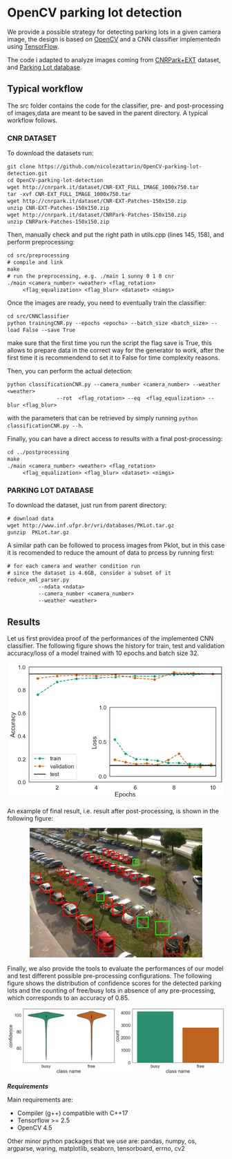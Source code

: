 # OpenCV parking lot detection
 
We provide a possible strategy for detecting parking lots in a given camera image, the design is based on [OpenCV](https://opencv.org/) and a CNN classifier implementedn using [TensorFlow](https://www.tensorflow.org/).

The code i adapted to analyze images coming from [CNRPark+EXT](http://cnrpark.it) dataset, and [Parking Lot database](https://web.inf.ufpr.br/vri/databases/parking-lot-database/).

## Typical workflow
The src folder contains the code for the classifier, pre- and post-processing of images,data are meant to be saved in the parent directory.
A typical workflow follows.

### CNR DATASET
To download the datasets run:
```
git clone https://github.com/nicolezattarin/OpenCV-parking-lot-detection.git
cd OpenCV-parking-lot-detection
wget http://cnrpark.it/dataset/CNR-EXT_FULL_IMAGE_1000x750.tar
tar -xvf CNR-EXT_FULL_IMAGE_1000x750.tar
wget http://cnrpark.it/dataset/CNR-EXT-Patches-150x150.zip
unzip CNR-EXT-Patches-150x150.zip
wget http://cnrpark.it/dataset/CNRPark-Patches-150x150.zip
unzip CNRPark-Patches-150x150.zip

```

Then, manually check and put the right path in utils.cpp (lines 145, 158), and perform preprocessing:

```
cd src/preprocessing
# compile and link
make
# run the preprocessing, e.g. ./main 1 sunny 0 1 0 cnr
./main <camera_number> <weather> <flag_rotation> 
	 <flag_equalization> <flag_blur> <dataset> <nimgs>
```
Once the images are ready, you need to eventually train the classifier:
```
cd src/CNNClassifier
python trainingCNR.py --epochs <epochs> --batch_size <batch_size> --load False --save True
```
make sure that the first time you run the script the flag save is True, this allows to prepare data in the correct way for the generator to work, after the first time it is recommendend to set it to False for time complexity reasons.

Then, you can perform the actual detection:
```
python classificationCNR.py --camera_number <camera_number> --weather <weather> 
			    --rot  <flag_rotation> --eq  <flag_equalization> --blur <flag_blur>
```
with the parameters that can be retrieved by simply running `python classificationCNR.py --h`.

Finally, you can have a direct access to results with a final post-processing:
```
cd ../postprocessing
make
./main <camera_number> <weather> <flag_rotation> 
	 <flag_equalization> <flag_blur> <dataset> <nimgs>
```
### PARKING LOT DATABASE

To download the dataset, just run from parent directory:

```
# download data
wget http://www.inf.ufpr.br/vri/databases/PKLot.tar.gz
gunzip  PKLot.tar.gz
```

A similar path can be followed to process images from Pklot, but in this case it is recomended to reduce the amount of data to prcess by running first:
```
# for each camera and weather condition run
# since the dataset is 4.6GB, consider a subset of it 
reduce_xml_parser.py 
		  --ndata <ndata>
 		  --camera_number <camera_number> 
		  --weather <weather>
```

## Results
Let us first providea proof of the performances of the implemented CNN classifier. The following figure shows the history for train, test and validation accuracy/loss of a model trained with 10 epochs and batch size 32.

<p align="center">
  <img src="figs/10_epochs_32_batch_history.png" width="500" />

</p>

An example of final result, i.e. result after post-processing, is shown in the following figure:

<p align="center">
  <img src="figs/2015-11-12_1239.jpg" width="400" />
</p>

Finally, we also provide the tools to evaluate the performances of our model and test different possible pre-processing configurations.
The following figure shows the distribution of confidence scores for the detected parking lots and the counting of free/busy lots in absence of any pre-processing, which corresponds to an accuracy of 0.85.

<p align="center">
  <img src="figs/confidence_none.png" width="750" />
</p>

***Requirements***

Main requirements are:

- Compiler (g++) compatible with C++17
- Tensorflow >= 2.5
- OpenCV 4.5

Other minor python packages that we use are: pandas, numpy, os, argparse, waring, matplotlib, seaborn, tensorboard, errno, cv2

